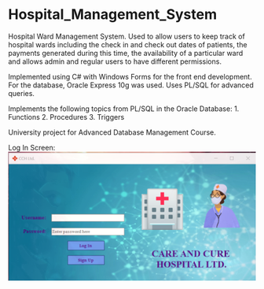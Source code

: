 # Hospital_Management_System
Hospital Ward Management System. Used to allow users to keep track of hospital wards including the check in and check out dates of patients, the payments generated during this time, the availability of a particular ward and allows admin and regular users to have different permissions.

Implemented using C# with Windows Forms for the front end development. For the database, Oracle Express 10g was used. 
Uses PL/SQL for advanced queries. 

Implements the following topics from PL/SQL in the Oracle Database: 
    1. Functions
    2. Procedures
    3. Triggers

University project for Advanced Database Management Course.

Log In Screen:
![Screenshot](Screenshots/login.png)
